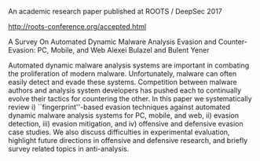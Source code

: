 An academic research paper published at ROOTS / DeepSec 2017 

http://roots-conference.org/accepted.html

A Survey On Automated Dynamic Malware Analysis Evasion and Counter-Evasion: PC, Mobile, and Web
Alexei Bulazel and Bulent Yener

Automated dynamic malware analysis systems are important in combating the proliferation of modern malware. Unfortunately, malware can often easily detect and evade these systems. Competition between malware authors and analysis system developers has pushed each to continually evolve their tactics for countering the other. In this paper we systematically review i) ``fingerprint''-based evasion techniques against automated dynamic malware analysis systems for PC, mobile, and web, ii) evasion detection, iii) evasion mitigation, and iv) offensive and defensive evasion case studies. We also discuss difficulties in experimental evaluation, highlight future directions in offensive and defensive research, and briefly survey related topics in anti-analysis.
